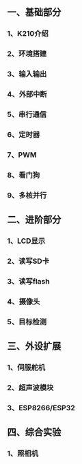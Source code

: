 ## 一、基础部分

### 1、K210介绍

###  2、环境搭建

###  3、输入输出

###  4、外部中断

###  5、串行通信

###  6、定时器

### 7、PWM

### 8、看门狗

### 9、多核并行

## 二、进阶部分

### 1、LCD显示

### 2、读写SD卡

### 3、读写flash

### 4、摄像头

### 5、目标检测

## 三、外设扩展

### 1、伺服舵机

### 2、超声波模块

### 3、ESP8266/ESP32

## 四、综合实验

### 1、照相机

